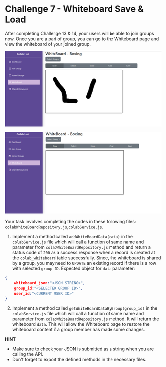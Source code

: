 # Challenge 7 - Whiteboard Save & Load

After completing Challenge 13 & 14, your users will be able to join groups now. Once you are a part of group, you can go to the Whiteboard page and view the whiteboard of your joined group.

<p align="center">
  <img src="./images/15a.png" width="700px">
</p>

<p align="center">
  <img src="./images/15b.png" width="700px">
</p>

Your task involves completing the codes in these following files:
`colabWhiteBoardRepository.js`,`colabService.js`.

1. Implement a method called `addWhiteBoardData(data)` in the `colabService.js` file which will call a function of same name and parameter from `colabWhiteBoardRepository.js` method and return a status code of `200` as a success response when a record is created at the `colab_whiteboard` table successfully. Since, the whiteboard is shared by a group, you may need to `UPDATE` an existing record if there is a row with selected `group ID`.
Expected object for `data` parameter:
```json
{
    whiteboard_json:"<JSON STRING>",
    group_id:"<SELECTED GROUP ID>",
    user_id:"<CURRENT USER ID>"
}
```

2. Implement a method called `getWhiteBoardDataByGroup(group_id)` in the `colabService.js` file which will call a function of same name and parameter from `colabWhiteBoardRepository.js` method. It will return the whiteboard `data`. This will allow the Whiteboard page to restore the whiteboard content if a group member has made some changes. 


**HINT** 
-  Make sure to check your JSON is submitted as a string when you are calling the API.
-  Don't forget to export the defined methods in the necessary files.


